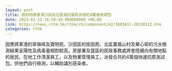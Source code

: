 ```yaml
---
layout: post
title: 政府向將軍澳沙田及北區個別屋苑派發約4萬個快測包
date: 2023-01-12 16:50:49.000000000 +08:00
link: https://news.rthk.hk/rthk/ch/component/k2/1683617-20230112.htm
categories: rthk
---
```


因應將軍澳的翠嶺峰及寶明苑、沙田區的愉田苑、北區畫眉山村及華心邨的污水檢測結果呈陽性及病毒量相對較高，房屋署及當區的民政事務處將會陸續向有關地點的居民、在地工作清潔員工，以及物業管理員工，派發合共約4萬個快速抗原測試包，供他們自行檢測，以輔助識別感染者。
